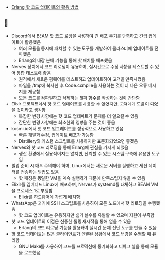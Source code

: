 - [Erlang 핫 코드 업데이트의 활용 방법](https://news.hada.io/topic?id=17876)

## 🤔

- Discord에서 BEAM 핫 코드 로딩을 사용하여 긴 배포 주기를 단축하고 긴급 업데이트에 활용했음
  - 여러 모듈을 동시에 패치할 수 있는 도구를 개발하여 클러스터에 업데이트를 전파했음
  - Erlang의 내장 분배 기능을 통해 핫 패치를 배포했음
- Nerves 장치에서 코드 리로딩이 유용하며, 실시간으로 수정 사항을 테스트할 수 있어 통합 테스트에 좋음
  - 원격에서 새로운 펌웨어를 테스트하고 업데이트하여 고객을 만족시켰음
  - 파일을 /tmp에 복사한 후 Code.compile을 사용하는 것이 더 나은 오류 메시지를 제공함
  - 모든 코드를 컴파일하고 삭제하는 헬퍼 함수를 작성하는 것이 간단함
- Elixir 프로젝트에서 핫 코드 업데이트를 사용할 수 없었지만, 고객에게 도움이 되었을 것이라고 생각함
  - 복잡한 변경 사항에는 핫 코드 업데이트가 문제를 더 일으킬 수 있음
  - 간단한 변경 사항에는 최소한의 영향을 주는 것이 좋음
- kosmi.io에서 핫 코드 업그레이드를 성공적으로 사용하고 있음
  - 빠른 개발과 수정, 업데이트 배포가 가능함
  - Distillery와 커스텀 스크립트를 사용하지만 표준화되었으면 좋겠음
- Nerves와 핫 코드 리로딩을 통해 Erlang에 관심을 가지게 되었음
  - 생산 환경에서 실용적이지는 않지만, 신뢰할 수 있는 시스템 구축에 유용한 도구임
- 릴업 준비 시 매우 주의해야 하며, Linux에서는 새로운 서버를 실행하고 세션 데이터를 전송하는 방법도 있음
  - 핫 패칭은 동일한 VM을 계속 실행하기 때문에 만족스럽지 않을 수 있음
- Elixir를 임베디드 Linux에 배포하며, Nerves가 systemd를 대체하고 BEAM VM을 프로세스 1로 부팅함
  - Elixir를 하드웨어에 가깝게 배치함
- WhatsApp은 과거에 SSH 스크립트를 사용하여 모든 노드에서 핫 리로딩을 수행했음
  - 핫 코드 업데이트는 유용하지만 쉽게 실수를 유발할 수 있으며 지원이 부족함
- 핫 코드 업데이트의 이점은 신중한 롤링 재시작을 통해 얻을 수 있음
  - Erlang의 코드 리로딩 기능을 활용하여 실시간 문제 진단 도구를 만들 수 있음
- 핫 코드 업데이트는 많은 클라이언트가 연결된 상황에서 코드 변경을 수행할 때 유리함
  - GNU Make를 사용하여 코드를 프로덕션에 동기화하고 디버그 셸을 통해 모듈을 로드했음
